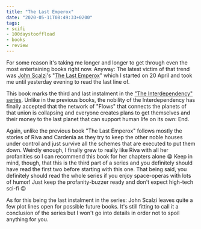 ```yaml
---
title: "The Last Emperox"
date: "2020-05-11T08:49:33+0200"
tags:
- scifi
- 100daystooffload
- books
- review
---
```


For some reason it's taking me longer and longer to get through even the most entertaining books right now. Anyway: The latest victim of that trend was [John Scalzi](https://whatever.scalzi.com/)'s "[The Last Emperox](https://en.wikipedia.org/wiki/The_Last_Emperox)" which I started on 20 April and took me until yesterday evening to read the last line of.

This book marks the third and last instalment in the ["The Interdependency" series](https://www.goodreads.com/series/202297-the-interdependency). Unlike in the previous books, the nobility of the Interdependency has finally accepted that the network of "Flows" that connects the planets of that union is collapsing and everyone creates plans to get themselves and their money to the last planet that can support human life on its own: End.

Again, unlike the previous book "The Last Emperox" follows mostly the stories of Riva and Cardenia as they try to keep the other noble houses under control and just survive all the schemes that are executed to put them down. Weirdly enough, I finally grew to really like Riva with all her profanities so I can recommend this book for her chapters alone 😁 Keep in mind, though, that this is the third part of a series and you definitely should have read the first two before starting with this one. That being said, you definitely should read the whole series if you enjoy space-operas with lots of humor! Just keep the profanity-buzzer ready and don't expect high-tech sci-fi 😉

As for this being the last instalment in the series: John Scalzi leaves quite a few plot lines open for possible future books. It's still fitting to call it a conclusion of the series but I won't go into details in order not to spoil anything for you.
